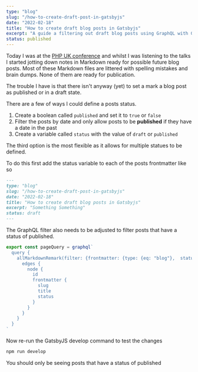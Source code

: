 ```yaml
---
type: "blog"
slug: "/how-to-create-draft-post-in-gatsbyjs"
date: "2022-02-18"
title: "How to create draft blog posts in Gatsbyjs"
excerpt: "A guide a filtering out draft blog posts using GraphQL with GatsbyJS"
status: published
---
```

Today I was at the [PHP UK conference](https://www.phpconference.co.uk) and whilst I was listening to the talks I started jotting down notes in Markdown ready for possible future blog posts.
Most of these Markdown files are littered with spelling mistakes and brain dumps.  None of them are ready for publication. 

The trouble I have is that there isn't anyway (yet) to set a mark a blog post as published or in a draft state.

There are a few of ways I could define a posts status.
1. Create a boolean called `published` and set it to `true` or `false`
2. Filter the posts by date and only allow posts to be **published** if they have a date in the past
3. Create a variable called `status` with the value of `draft` or `published`

The third option is the most flexible as it allows for multiple statues to be defined.

To do this first add the status variable to each of the posts frontmatter like so
```markdown
---
type: "blog"
slug: "/how-to-create-draft-post-in-gatsbyjs"
date: "2022-02-18"
title: "How to create draft blog posts in Gatsbyjs"
excerpt: "Something Something"
status: draft
---
```

The GraphQL filter also needs to be adjusted to filter posts that have a status of published.

```javascript
export const pageQuery = graphql`
  query {
    allMarkdownRemark(filter: {frontmatter: {type: {eq: "blog"},  status: {eq: "published"}}}, sort: { order: DESC, fields: [frontmatter___date] }) {
      edges {
        node {
          id
          frontmatter {
            slug
            title
            status
          }
        }
      }
    }
  }
`
```

Now re-run the GatsbyJS develop command to test the changes
```bash
npm run develop
```
You should only be seeing posts that have a status of published
